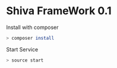 # Shiva FrameWork 0.1

Install with composer 

```sh
> composer install
```

Start Service

```sh
> source start
```